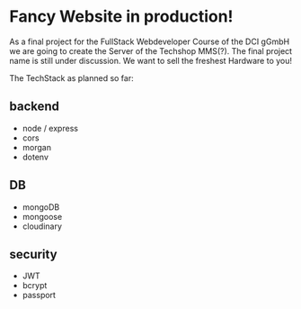 # Fancy Website in production!

As a final project for the FullStack Webdeveloper Course of the DCI gGmbH we are going to create the Server of the Techshop MMS(?). The final project name is still under discussion.
We want to sell the freshest Hardware to you!

The TechStack as planned so far:

## backend

-   node / express
-   cors
-   morgan
-   dotenv

## DB

-   mongoDB
-   mongoose
-   cloudinary

## security

-   JWT
-   bcrypt
-   passport

